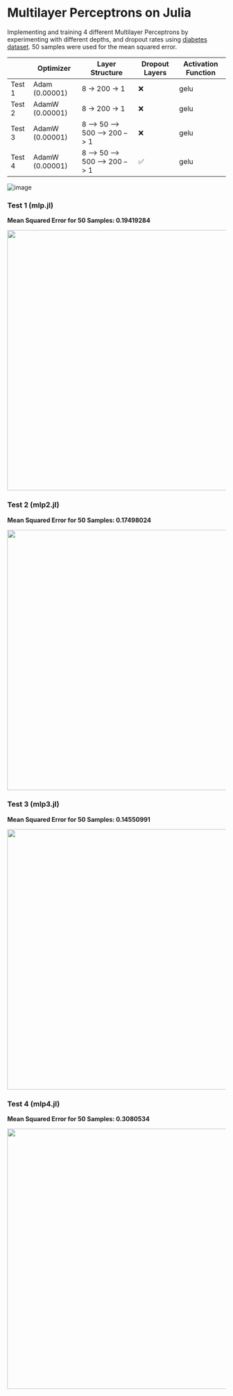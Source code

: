# Multilayer Perceptrons on Julia

Implementing and training 4 different Multilayer Perceptrons by experimenting with different depths, and dropout rates using [diabetes dataset](https://www.kaggle.com/datasets/mathchi/diabetes-data-set). 50 samples were used for the mean squared error.

|   | Optimizer | Layer Structure | Dropout Layers | Activation Function |
| --- | --- | --- | --- | --- |
| Test 1  | Adam (0.00001)  | 8 -> 200 -> 1  | ❌  |  gelu  |
| Test 2  | AdamW (0.00001)  | 8 -> 200 -> 1  | ❌  | gelu  |
| Test 3  | AdamW (0.00001) | 8 –> 50 –> 500 –> 200 –> 1   | ❌  | gelu  |
| Test 4  | AdamW (0.00001) | 8 –> 50 –> 500 –> 200 –> 1   | ✅  | gelu  |

![image](https://github.com/user-attachments/assets/ae17c142-11cf-4035-85b0-004e22dc8902)

### Test 1 (mlp.jl)

**Mean Squared Error for 50 Samples: 0.19419284**

<img src="https://github.com/user-attachments/assets/5e875566-5e8a-45be-85f4-063bae2f7785" width="600">

### Test 2 (mlp2.jl)

**Mean Squared Error for 50 Samples: 0.17498024**

<img src="https://github.com/user-attachments/assets/6b9f7571-c85d-4a65-9489-ed65ea252f26" width="600">

### Test 3 (mlp3.jl)

**Mean Squared Error for 50 Samples: 0.14550991**

<img src="https://github.com/user-attachments/assets/517d0282-3af6-46e7-b936-89cc28e77af5" width="600">

### Test 4 (mlp4.jl)

**Mean Squared Error for 50 Samples: 0.3080534**

<img src="[https://github.com/user-attachments/assets/5e875566-5e8a-45be-85f4-063bae2f7785](https://github.com/user-attachments/assets/08ec805b-c715-4e19-a783-7cc467f33202)" width="600">
